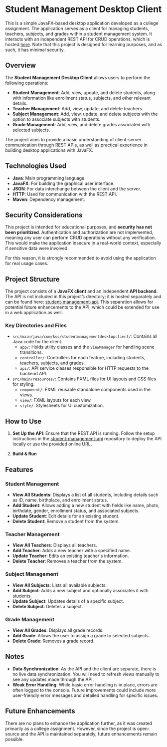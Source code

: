# Student Management Desktop Client

This is a simple JavaFX-based desktop application developed as a college assignment. The application serves as a client for managing students, teachers, subjects, and grades within a student management system. It interacts with an independent REST API for CRUD operations, which is hosted [here](https://github.com/khaledsAlshibani/student-management-api). Note that this project is designed for learning purposes, and as such, it has minimal security.

## Overview

The **Student Management Desktop Client** allows users to perform the following operations:

- **Student Management**: Add, view, update, and delete students, along with information like enrollment status, subjects, and other relevant details.
- **Teacher Management**: Add, view, update, and delete teachers.
- **Subject Management**: Add, view, update, and delete subjects with the option to associate subjects with students.
- **Grade Management**: Add, view, and delete grades associated with selected subjects.

The project aims to provide a basic understanding of client-server communication through REST APIs, as well as practical experience in building desktop applications with JavaFX.

## Technologies Used

- **Java**: Main programming language.
- **JavaFX**: For building the graphical user interface.
- **JSON**: For data interchange between the client and the server.
- **HTTP**: Used for communication with the REST API.
- **Maven**: Dependency management.

## Security Considerations

This project is intended for educational purposes, and **security has not been prioritized**. Authentication and authorization are not implemented, meaning any user can perform CRUD operations without any verification. This would make the application insecure in a real-world context, especially if sensitive data were involved.

For this reason, it is strongly recommended to avoid using the application for real usage cases.

## Project Structure

The project consists of a **JavaFX client** and an independent **API backend**. The API is not included in this project’s directory; it is hosted separately and can be found here: [student-management-api](https://github.com/khaledsAlshibani/student-management-api). This separation allows for potential future enhancements to the API, which could be extended for use in a web application as well.

### Key Directories and Files

- `src/main/java/com/kss/studentmanagementdesktopclient/`: Contains all Java code for the client.
    - `app/`: Holds utility classes and the `ViewManager` for handling scene transitions.
    - `controller/`: Controllers for each feature, including students, teachers, subjects, and grades.
    - `api/`: API service classes responsible for HTTP requests to the backend API.
- `src/main/resources/`: Contains FXML files for UI layouts and CSS files for styling.
    - `component/`: FXML reusable standalone components used in the views.
    - `view/`: FXML layouts for each view.
    - `style/`: Stylesheets for UI customization.

## How to Use

1. **Set Up the API**: Ensure that the REST API is running. Follow the setup instructions in the [student-management-api](https://github.com/khaledsAlshibani/student-management-api) repository to deploy the API locally or use the provided online URL.

2. **Build & Run**

## Features

### Student Management

- **View All Students**: Displays a list of all students, including details such as ID, name, birthplace, and enrollment status.
- **Add Student**: Allows adding a new student with fields like name, photo, birthdate, gender, enrollment status, and associated subjects.
- **Update Student**: Edit details for an existing student.
- **Delete Student**: Remove a student from the system.

### Teacher Management

- **View All Teachers**: Displays all teachers.
- **Add Teacher**: Adds a new teacher with a specified name.
- **Update Teacher**: Edits an existing teacher's information.
- **Delete Teacher**: Removes a teacher from the system.

### Subject Management

- **View All Subjects**: Lists all available subjects.
- **Add Subject**: Adds a new subject and optionally associates it with students.
- **Update Subject**: Updates details of a specific subject.
- **Delete Subject**: Deletes a subject.

### Grade Management

- **View All Grades**: Displays all grade records.
- **Add Grade**: Allows the user to assign a grade to selected subjects.
- **Delete Grade**: Removes a grade record.

## Notes

- **Data Synchronization**: As the API and the client are separate, there is no live data synchronization. You will need to refresh views manually to see any updates made through the API.
- **Weak Error Handling**: While basic error handling is in place, errors are often logged to the console. Future improvements could include more user-friendly error messages and detailed handling for specific issues.

## Future Enhancements

There are no plans to enhance the application further, as it was created primarily as a college assignment. However, since the project is open-source and the API is maintained separately, future enhancements remain possible.